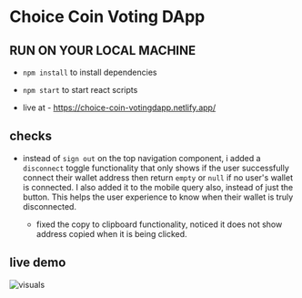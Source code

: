 # Choice Coin Voting DApp

## RUN ON YOUR LOCAL MACHINE 

- `npm install` to install dependencies

- `npm start` to start react scripts 

- live at - https://choice-coin-votingdapp.netlify.app/

## checks

- instead of `sign out` on the top navigation component, i added 
  a `disconnect` toggle functionality that only shows if the user successfully connect their wallet address then return `empty` or `null` if no user's wallet is connected. I also added it to the mobile query also, instead of just the button. This helps the user experience to know when their wallet is truly disconnected.

  - fixed the copy to clipboard functionality, noticed it does not show address copied when it is being clicked.

## live demo

![visuals](https://github.com/Samuellyworld/Voting_DApp/blob/voting-dapp/frontend/public/live-demo.gif)